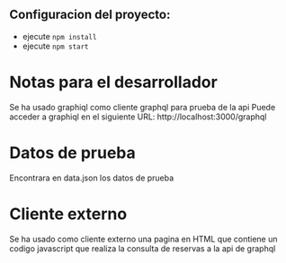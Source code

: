 ## Configuracion del proyecto:
- ejecute `npm install`
- ejecute `npm start`

# Notas para el desarrollador
Se ha usado graphiql como cliente graphql para prueba de la api
Puede acceder a graphiql en el siguiente URL: http://localhost:3000/graphql

# Datos de prueba
Encontrara en data.json los datos de prueba

# Cliente externo
Se ha usado como cliente externo una pagina en HTML que contiene un codigo javascript que realiza la consulta de reservas a la api de graphql